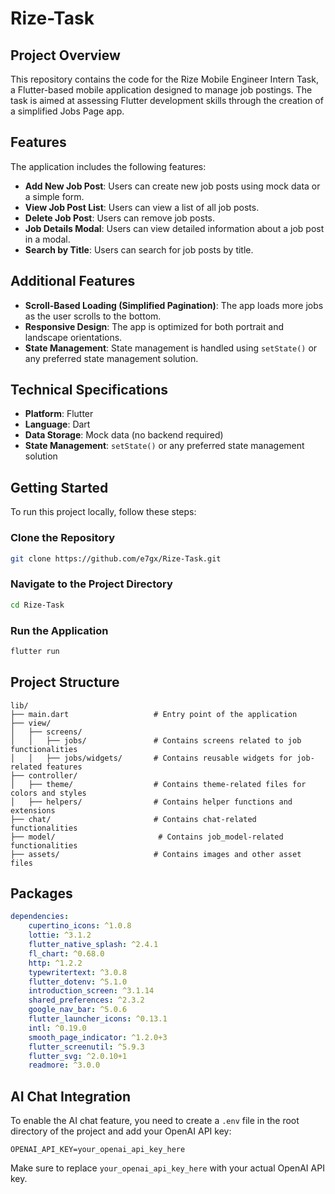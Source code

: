 # Rize-Task

## Project Overview

This repository contains the code for the Rize Mobile Engineer Intern Task, a Flutter-based mobile application designed to manage job postings. The task is aimed at assessing Flutter development skills through the creation of a simplified Jobs Page app.

## Features

The application includes the following features:

- **Add New Job Post**: Users can create new job posts using mock data or a simple form.
- **View Job Post List**: Users can view a list of all job posts.
- **Delete Job Post**: Users can remove job posts.
- **Job Details Modal**: Users can view detailed information about a job post in a modal.
- **Search by Title**: Users can search for job posts by title.

## Additional Features

- **Scroll-Based Loading (Simplified Pagination)**: The app loads more jobs as the user scrolls to the bottom.
- **Responsive Design**: The app is optimized for both portrait and landscape orientations.
- **State Management**: State management is handled using `setState()` or any preferred state management solution.

## Technical Specifications

- **Platform**: Flutter
- **Language**: Dart
- **Data Storage**: Mock data (no backend required)
- **State Management**: `setState()` or any preferred state management solution

## Getting Started

To run this project locally, follow these steps:

### Clone the Repository

```bash
git clone https://github.com/e7gx/Rize-Task.git
```

### Navigate to the Project Directory

```bash
cd Rize-Task
```

### Run the Application

```bash
flutter run
```

## Project Structure

```plaintext
lib/
├── main.dart                   # Entry point of the application
├── view/
│   ├── screens/
│   │   ├── jobs/               # Contains screens related to job functionalities
│   │   ├── jobs/widgets/       # Contains reusable widgets for job-related features
├── controller/
│   ├── theme/                  # Contains theme-related files for colors and styles
│   ├── helpers/                # Contains helper functions and extensions
├── chat/                       # Contains chat-related functionalities
├── model/                       # Contains job_model-related functionalities 
├── assets/                     # Contains images and other asset files
```

## Packages

```yaml
dependencies:
    cupertino_icons: ^1.0.8
    lottie: ^3.1.2
    flutter_native_splash: ^2.4.1
    fl_chart: ^0.68.0
    http: ^1.2.2
    typewritertext: ^3.0.8
    flutter_dotenv: ^5.1.0
    introduction_screen: ^3.1.14
    shared_preferences: ^2.3.2
    google_nav_bar: ^5.0.6
    flutter_launcher_icons: ^0.13.1
    intl: ^0.19.0
    smooth_page_indicator: ^1.2.0+3
    flutter_screenutil: ^5.9.3
    flutter_svg: ^2.0.10+1
    readmore: ^3.0.0
```

## AI Chat Integration

To enable the AI chat feature, you need to create a `.env` file in the root directory of the project and add your OpenAI API key:

```plaintext
OPENAI_API_KEY=your_openai_api_key_here
```

Make sure to replace `your_openai_api_key_here` with your actual OpenAI API key.
